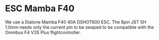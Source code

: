 # ESC Mamba F40

We use a Diatone Mamba F40 40A DSHOT600 ESC. The 8pin JST SH 1.0mm needs only the current pin to be swaped to be compatible with the Omnibus F4 V3S Plus flightcontroller.
